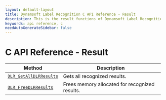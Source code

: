 ```yaml
---
layout: default-layout
title: Dynamsoft Label Recognition C API Reference - Result
description: This is the result functions of Dynamsoft Label Recognition for C API Reference.
keywords: api reference, c
needAutoGenerateSidebar: false
---
```


# C API Reference - Result

| Method               | Description |
|----------------------|-------------|
  | [`DLR_GetAllDLRResults`](#dlr_getalldlrresults) | Gets all recognized results. |
  | [`DLR_FreeDLRResults`](#dlr_freedlrresults) | Frees memory allocated for recognized results. |
